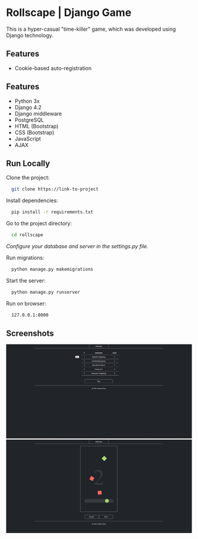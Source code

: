 
# Rollscape | Django Game

This is a hyper-casual "time-killer" game, which was developed using Django technology.


## Features

- Cookie-based auto-registration

## Features

- Python 3x
- Django 4.2
- Django middleware
- PostgreSQL
- HTML (Bootstrap)
- CSS (Bootstrap)
- JavaScript
- AJAX
## Run Locally

Clone the project:

```bash
  git clone https://link-to-project
```

Install dependencies:

```bash
  pip install -r requirements.txt
```

Go to the project directory:

```bash
  cd rollscape
```

*Configure your database and server in the settings.py file.*

Run migrations:

```bash
  python manage.py makemigrations
```

Start the server:

```bash
  python manage.py runserver
```

Run on browser:

```bash
  127.0.0.1:8000
```


## Screenshots

![Table](/Screenshots/table.jpg?raw=true "Table")
![Game](/Screenshots/game.jpg?raw=true "Game")

